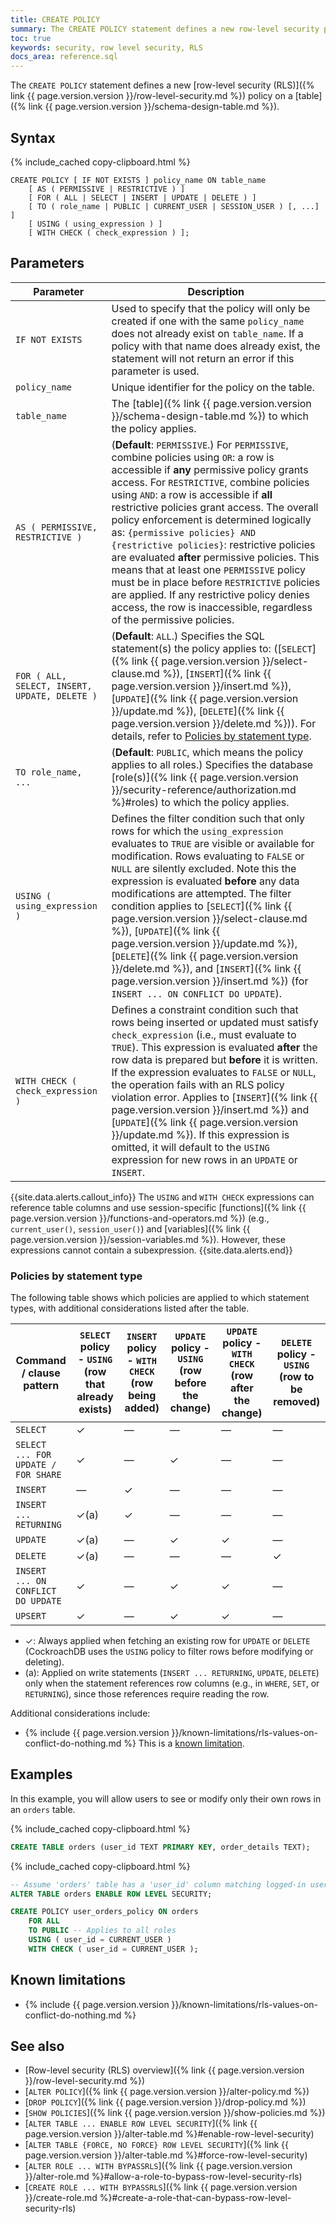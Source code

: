 ```yaml
---
title: CREATE POLICY
summary: The CREATE POLICY statement defines a new row-level security policy on a table.
toc: true
keywords: security, row level security, RLS
docs_area: reference.sql
---
```


The `CREATE POLICY` statement defines a new [row-level security (RLS)]({% link {{ page.version.version }}/row-level-security.md %}) policy on a [table]({% link {{ page.version.version }}/schema-design-table.md %}).

## Syntax

<!--

NB. This was waiting on a fix to DOC-12125 when this doc was being
written. Now there is additional followup work (tracked in DOC-13653)
to update the parameters and potentially the diagram.

<div>
{% remote_include https://raw.githubusercontent.com/cockroachdb/generated-diagrams/{{ page.release_info.crdb_branch_name }}/grammar_svg/create_policy.html %}
</div>

-->

{% include_cached copy-clipboard.html %}
~~~
CREATE POLICY [ IF NOT EXISTS ] policy_name ON table_name
    [ AS ( PERMISSIVE | RESTRICTIVE ) ]
    [ FOR ( ALL | SELECT | INSERT | UPDATE | DELETE ) ]
    [ TO ( role_name | PUBLIC | CURRENT_USER | SESSION_USER ) [, ...] ]
    [ USING ( using_expression ) ]
    [ WITH CHECK ( check_expression ) ];
~~~

## Parameters

Parameter | Description
----------|------------
`IF NOT EXISTS` | Used to specify that the policy will only be created if one with the same `policy_name` does not already exist on `table_name`. If a policy with that name does already exist, the statement will not return an error if this parameter is used.
`policy_name` | Unique identifier for the policy on the table.
`table_name` | The [table]({% link {{ page.version.version }}/schema-design-table.md %}) to which the policy applies.
`AS ( PERMISSIVE, RESTRICTIVE )` | (**Default**: `PERMISSIVE`.) For `PERMISSIVE`, combine policies using `OR`: a row is accessible if **any** permissive policy grants access. For `RESTRICTIVE`, combine policies using `AND`: a row is accessible if **all** restrictive policies grant access. The overall policy enforcement is determined logically as: `{permissive policies} AND {restrictive policies}`: restrictive policies are evaluated **after** permissive policies. This means that at least one `PERMISSIVE` policy must be in place before `RESTRICTIVE` policies are applied. If any restrictive policy denies access, the row is inaccessible, regardless of the permissive policies.
`FOR ( ALL, SELECT, INSERT, UPDATE, DELETE )` | (**Default**: `ALL`.) Specifies the SQL statement(s) the policy applies to: ([`SELECT`]({% link {{ page.version.version }}/select-clause.md %}), [`INSERT`]({% link {{ page.version.version }}/insert.md %}), [`UPDATE`]({% link {{ page.version.version }}/update.md %}), [`DELETE`]({% link {{ page.version.version }}/delete.md %})). For details, refer to [Policies by statement type](#policies-by-statement-type).
`TO role_name, ...`  | (**Default**: `PUBLIC`, which means the policy applies to all roles.) Specifies the database [role(s)]({% link {{ page.version.version }}/security-reference/authorization.md %}#roles) to which the policy applies.
`USING ( using_expression )` | Defines the filter condition such that only rows for which the `using_expression` evaluates to `TRUE` are visible or available for modification. Rows evaluating to `FALSE` or `NULL` are silently excluded. Note this the expression is evaluated **before** any data modifications are attempted. The filter condition applies to [`SELECT`]({% link {{ page.version.version }}/select-clause.md %}), [`UPDATE`]({% link {{ page.version.version }}/update.md %}), [`DELETE`]({% link {{ page.version.version }}/delete.md %}), and [`INSERT`]({% link {{ page.version.version }}/insert.md %}) (for `INSERT ... ON CONFLICT DO UPDATE`).
`WITH CHECK ( check_expression )` | Defines a constraint condition such that rows being inserted or updated must satisfy `check_expression` (i.e., must evaluate to `TRUE`). This expression is evaluated **after** the row data is prepared but **before** it is written. If the expression evaluates to `FALSE` or `NULL`, the operation fails with an RLS policy violation error. Applies to [`INSERT`]({% link {{ page.version.version }}/insert.md %}) and [`UPDATE`]({% link {{ page.version.version }}/update.md %}). If this expression is omitted, it will default to the `USING` expression for new rows in an `UPDATE` or `INSERT`.

{{site.data.alerts.callout_info}}
The `USING` and `WITH CHECK` expressions can reference table columns and use session-specific [functions]({% link {{ page.version.version }}/functions-and-operators.md %}) (e.g., `current_user()`, `session_user()`) and [variables]({% link {{ page.version.version }}/session-variables.md %}). However, these expressions cannot contain a subexpression.
{{site.data.alerts.end}}

### Policies by statement type

The following table shows which policies are applied to which statement types, with additional considerations listed after the table.

| Command / clause pattern            | `SELECT` policy - `USING` (row that already exists) | `INSERT` policy - `WITH CHECK` (row being added) | `UPDATE` policy - `USING` (row before the change) | `UPDATE` policy - `WITH CHECK` (row after the change) | `DELETE` policy - `USING` (row to be removed) |
|-------------------------------------|-----------------------------------------------------|--------------------------------------------------|---------------------------------------------------|-------------------------------------------------------|-----------------------------------------------|
| `SELECT`                            | ✓                                                   | —                                                | —                                                 | —                                                     | —                                             |
| `SELECT ... FOR UPDATE / FOR SHARE` | ✓                                                   | —                                                | ✓                                                 | —                                                     | —                                             |
| `INSERT`                            | —                                                   | ✓                                                | —                                                 | —                                                     | —                                             |
| `INSERT ... RETURNING`              | ✓(a)                                                | ✓                                                | —                                                 | —                                                     | —                                             |
| `UPDATE`                            | ✓(a)                                                | —                                                | ✓                                                 | ✓                                                     | —                                             |
| `DELETE`                            | ✓(a)                                                | —                                                | —                                                 | —                                                     | ✓                                             |
| `INSERT ... ON CONFLICT DO UPDATE`  | ✓                                                   | —                                                | ✓                                                 | ✓                                                     | —                                             |
| `UPSERT`                            | ✓                                                   | —                                                | ✓                                                 | ✓                                                     | —                                             |

- ✓: Always applied when fetching an existing row for `UPDATE` or `DELETE` (CockroachDB uses the `USING` policy to filter rows before modifying or deleting).
- (a): Applied on write statements (`INSERT ... RETURNING`, `UPDATE`, `DELETE`) only when the statement references row columns (e.g., in `WHERE`, `SET`, or `RETURNING`), since those references require reading the row.

Additional considerations include:

- {% include {{ page.version.version }}/known-limitations/rls-values-on-conflict-do-nothing.md %} This is a [known limitation](#known-limitations).

## Examples

In this example, you will allow users to see or modify only their own rows in an `orders` table.

{% include_cached copy-clipboard.html %}
~~~ sql
CREATE TABLE orders (user_id TEXT PRIMARY KEY, order_details TEXT);
~~~

{% include_cached copy-clipboard.html %}
~~~ sql
-- Assume 'orders' table has a 'user_id' column matching logged-in user names.
ALTER TABLE orders ENABLE ROW LEVEL SECURITY;

CREATE POLICY user_orders_policy ON orders
    FOR ALL
    TO PUBLIC -- Applies to all roles
    USING ( user_id = CURRENT_USER )
    WITH CHECK ( user_id = CURRENT_USER );
~~~

## Known limitations

- {% include {{ page.version.version }}/known-limitations/rls-values-on-conflict-do-nothing.md %}

## See also

- [Row-level security (RLS) overview]({% link {{ page.version.version }}/row-level-security.md %})
- [`ALTER POLICY`]({% link {{ page.version.version }}/alter-policy.md %})
- [`DROP POLICY`]({% link {{ page.version.version }}/drop-policy.md %})
- [`SHOW POLICIES`]({% link {{ page.version.version }}/show-policies.md %})
- [`ALTER TABLE ... ENABLE ROW LEVEL SECURITY`]({% link {{ page.version.version }}/alter-table.md %}#enable-row-level-security)
- [`ALTER TABLE {FORCE, NO FORCE} ROW LEVEL SECURITY`]({% link {{ page.version.version }}/alter-table.md %}#force-row-level-security)
- [`ALTER ROLE ... WITH BYPASSRLS`]({% link {{ page.version.version }}/alter-role.md %}#allow-a-role-to-bypass-row-level-security-rls)
- [`CREATE ROLE ... WITH BYPASSRLS`]({% link {{ page.version.version }}/create-role.md %}#create-a-role-that-can-bypass-row-level-security-rls)

